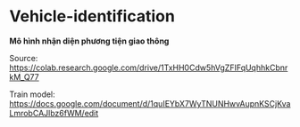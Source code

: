 # Vehicle-identification
**Mô hình nhận diện phương tiện giao thông**

Source: https://colab.research.google.com/drive/1TxHH0Cdw5hVgZFIFqUqhhkCbnrkM_Q77

Train model: https://docs.google.com/document/d/1quIEYbX7WyTNUNHwvAupnKSCjKvaLmrobCAJlbz6fWM/edit
